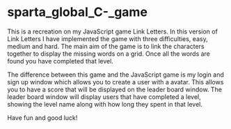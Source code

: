# sparta_global_C-_game
This is a recreation on my JavaScript game Link Letters. In this version of Link Letters I have implemented the game with three difficulties, easy, medium and hard. The main aim of the game is to link the characters together to display the missing words on a grid. Once all the words are found you have completed that level.

The difference between this game and the JavaScript game is my login and sign up window which allows you to create a user with a avatar. This allows you to have a score that will be displayed on the leader board window. The leader board window will display users that have completed a level, showing the level name along with how long they spent in that level.

Have fun and good luck!
